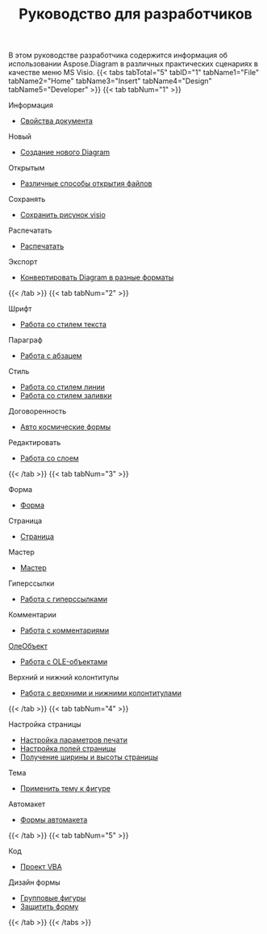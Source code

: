 ﻿---
title: Руководство для разработчиков
type: docs
weight: 50
url: /ru/java/developer-guide/
---
В этом руководстве разработчика содержится информация об использовании Aspose.Diagram в различных практических сценариях в качестве меню MS Visio.
{{< tabs tabTotal="5" tabID="1" tabName1="File" tabName2="Home" tabName3="Insert" tabName4="Design" tabName5="Developer" >}}
{{< tab tabNum="1" >}}
<div class="row">
    <div class="col-md-6">
        <p>Информация</p>
        <ul>
            <li><a href="/diagram/ru/java/document-properties/">Свойства документа</a></li>
        </ul>
        <p>Новый</p>
        <ul>
            <li><a href="/diagram/ru/java/your-first-aspose-diagram-application-hello-world/#code-sample-creating-a-new-diagram">Создание нового Diagram</a></li>
        </ul>
        <p>Открытым</p>
        <ul>
            <li><a href="/diagram/ru/java/open-visio-document/">Различные способы открытия файлов</a></li>
       </ul>
        <p>Сохранять</p>
        <ul>
            <li><a href="/diagram/ru/java/save-visio-document/">Сохранить рисунок visio</a></li>
        </ul>
    </div>
    <div class="col-md-6">
	   <p>Распечатать</p>
        <ul>
            <li><a href="/diagram/ru/java/working-with-print/">Распечатать</a></li>
        </ul>
        <p>Экспорт</p>
        <ul>
            <li><a href="/diagram/ru/java/converting/">Конвертировать Diagram в разные форматы</a></li>
        </ul>
    </div>
</div>
{{< /tab >}}
{{< tab tabNum="2" >}}
<div class="row">
    <div class="col-md-6">
        <p>Шрифт</p>
        <ul>
		        <li><a href="/diagram/ru/java/working-with-text/">Работа со стилем текста</a></li>
        </ul>
       <p>Параграф</p>
        <ul>
		        <li><a href="/diagram/ru/java/working-with-shapes-paragraph/">Работа с абзацем</a></li>
        </ul>
       <p>Стиль</p>
        <ul>
					 <li><a href="/diagram/ru/java/set-visio-shape-s-xform-line-and-fill-data/">Работа со стилем линии</a></li>
					 <li><a href="/diagram/ru/java/set-visio-shape-s-xform-line-and-fill-data/">Работа со стилем заливки</a></li>
        </ul>  
        <p>Договоренность</p>
        <ul>
					 <li><a href="/diagram/ru/java/auto-space-a-collection-of-shapes-in-the-visio-page/">Авто космические формы</a></li>
        </ul>  
        <p>Редактировать</p>
        <ul>
            <li><a href="/diagram/ru/java/working-with-layers/">Работа со слоем</a></li>
        </ul>                
    </div>
</div>
{{< /tab >}}
{{< tab tabNum="3" >}}
<div class="row">
    <div class="col-md-6">
        <p>Форма</p>
        <ul>
            <li><a href="/diagram/ru/java/add-retrieve-copy-and-read-visio-shape-data/">Форма</a></li>
        </ul>
        <ul>
        </ul>
        <p>Страница</p>
        <ul>
            <li><a href="/diagram/ru/java/retrieve-get-copy-and-insert-a-page/">Страница</a></li>
        </ul>
        <p>Мастер</p>    
        <ul>
            <li><a href="/diagram/ru/java/working-with-masters/">Мастер</a></li>
        </ul>
		   <p>Гиперссылки</p>
        <ul>
            <li><a href="/diagram/ru/java/working-with-hyperlinks/">Работа с гиперссылками</a></li>
        </ul>
        <p>Комментарии</p>
        <ul>
            <li><a href="/diagram/ru/java/working-with-comments/">Работа с комментариями</a></li>
        </ul>       
    </div>
    <div class="col-md-6">       
        <p><a href="/diagram/ru/java/ole-objects-in-visio-diagram/">ОлеОбъект</a></p>
        <ul>
            <li><a href="/diagram/ru/java/manipulate-the-embedded-ole-objects-in-visio-diagram/">Работа с OLE-объектами</a></li>
        </ul>     
        <p>Верхний и нижний колонтитулы</p>
        <ul>
        <li><a href="/diagram/ru/java/working-with-headers-and-footers/">Работа с верхними и нижними колонтитулами</a></li>
        </ul>
    </div>
</div>
{{< /tab >}}
{{< tab tabNum="4" >}}
<div class="row">
    <div class="col-md-6">
        <p>Настройка страницы</p>
        <ul>
            <li><a href="/diagram/ru/java/setting-print-options/">Настройка параметров печати</a></li>
            <li><a href="/diagram/ru/java/setting-margins/">Настройка полей страницы</a></li>
            <li><a href="/diagram/ru/java/get-paper-width-and-height-of-page/">Получение ширины и высоты страницы</a></li>
        </ul>    
        <p>Тема</p>
        <ul>
            <li><a href="/diagram/ru/java/apply-theme-to-shape/">Применить тему к фигуре</a></li>
        </ul>
       <p>Автомакет</p>
        <ul>
            <li><a href="/diagram/ru/java/create-layout-and-auto-fit-shapes/">Формы автомакета</a></li>
        </ul>     
    </div>
</div>
{{< /tab >}}
{{< tab tabNum="5" >}}
<div class="row">
    <div class="col-md-6">
        <p>Код</p>
        <ul>
         <li><a href="/diagram/ru/java/working-with-vbaproject/">Проект VBA</a></li>
        </ul>
        <p>Дизайн формы</p>
        <ul>
         <li><a href="/diagram/ru/java/group-convert-and-verify-shapes/#Group Shapes Programming Sample">Групповые фигуры</a></li>
         <li><a href="/diagram/ru/java/working-with-protection/">Защитить форму</a></li>
        </ul>        
    </div>
</div>
{{< /tab >}}
{{< /tabs >}}


